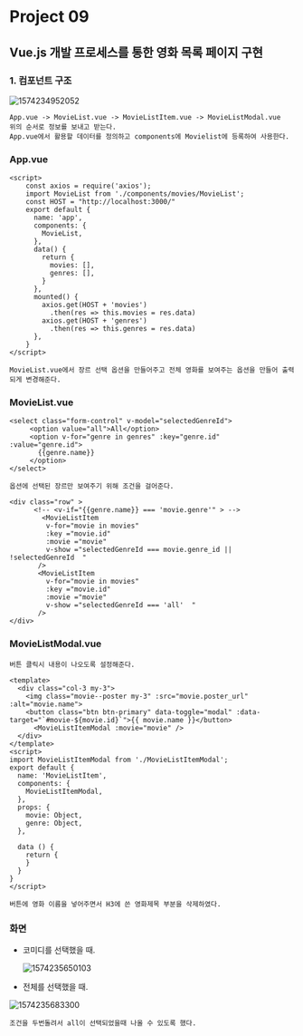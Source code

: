 # Project 09

## Vue.js 개발 프로세스를 통한 영화 목록 페이지 구현



### 1. 컴포넌트 구조

![1574234952052](C:\Users\student\submission\projects\pjt09\img\1574234952052.png)

```
App.vue -> MovieList.vue -> MovieListItem.vue -> MovieListModal.vue
위의 순서로 정보를 보내고 받는다.
App.vue에서 활용할 데이터를 정의하고 components에 Movielist에 등록하여 사용한다.
```

### App.vue

```vue
<script>
    const axios = require('axios');
    import MovieList from './components/movies/MovieList';
    const HOST = "http://localhost:3000/"
    export default {
      name: 'app',
      components: {
        MovieList,
      },
      data() {
        return {
          movies: [],
          genres: [],
        }
      },
      mounted() {
        axios.get(HOST + 'movies')
          .then(res => this.movies = res.data)
        axios.get(HOST + 'genres')
          .then(res => this.genres = res.data)
      },
    }
</script>
```



```
MovieList.vue에서 장르 선택 옵션을 만들어주고 전체 영화를 보여주는 옵션을 만들어 출력되게 변경해준다.
```

### MovieList.vue

```vue
<select class="form-control" v-model="selectedGenreId">
     <option value="all">All</option>
     <option v-for="genre in genres" :key="genre.id" :value="genre.id">
       {{genre.name}}
     </option>
</select>
```

```
옵션에 선택된 장르만 보여주기 위해 조건을 걸어준다.
```

```vue
<div class="row" >
      <!-- <v-if="{{genre.name}} === 'movie.genre'" > -->
        <MovieListItem
         v-for="movie in movies"
         :key ="movie.id"
         :movie ="movie"
         v-show ="selectedGenreId === movie.genre_id || !selectedGenreId  "
       />
       <MovieListItem
         v-for="movie in movies"
         :key ="movie.id"
         :movie ="movie"
         v-show ="selectedGenreId === 'all'  "
       />
</div>
```



### MovieListModal.vue

```
버튼 클릭시 내용이 나오도록 설정해준다.
```

```vue
<template>
  <div class="col-3 my-3">
    <img class="movie--poster my-3" :src="movie.poster_url" :alt="movie.name">
    <button class="btn btn-primary" data-toggle="modal" :data-target="`#movie-${movie.id}`">{{ movie.name }}</button>
      <MovieListItemModal :movie="movie" />
  </div>
</template>
<script>
import MovieListItemModal from './MovieListItemModal';
export default {
  name: 'MovieListItem',
  components: {
    MovieListItemModal,
  },
  props: {
    movie: Object,
    genre: Object,
  },

  data () {
    return {
    }
  }
}
</script>
```

```
버튼에 영화 이름을 넣어주면서 H3에 쓴 영화제목 부분을 삭제하였다.
```



### 화면

* 코미디를 선택했을 때.

  ![1574235650103](C:\Users\student\submission\projects\pjt09\img\1574235650103.png)

* 전체를 선택했을 때.

![1574235683300](C:\Users\student\submission\projects\pjt09\img\1574235683300.png)



```
조건을 두번돌려서 all이 선택되었을때 나올 수 있도록 했다.
```

